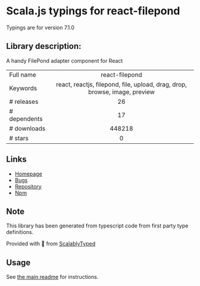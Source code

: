 
# Scala.js typings for react-filepond

Typings are for version 7.1.0

## Library description:
A handy FilePond adapter component for React

|                    |                 |
| ------------------ | :-------------: |
| Full name          | react-filepond |
| Keywords           | react, reactjs, filepond, file, upload, drag, drop, browse, image, preview |
| # releases         | 26 |
| # dependents       | 17 |
| # downloads        | 448218 |
| # stars            | 0 |

## Links
- [Homepage](https://pqina.nl/filepond)
- [Bugs](https://github.com/pqina/react-filepond/issues)
- [Repository](https://github.com/pqina/react-filepond)
- [Npm](https://www.npmjs.com/package/react-filepond)
    


## Note
This library has been generated from typescript code from first party type definitions.

Provided with :purple_heart: from [ScalablyTyped](https://github.com/oyvindberg/ScalablyTyped)

## Usage
See [the main readme](../../readme.md) for instructions.


